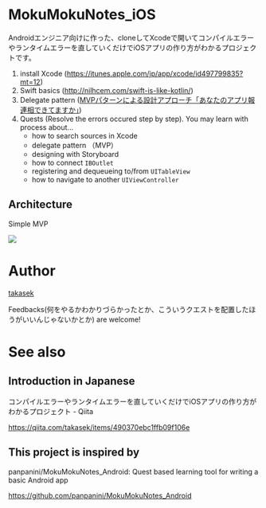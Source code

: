 # MokuMokuNotes_iOS

Androidエンジニア向けに作った、cloneしてXcodeで開いてコンパイルエラーやランタイムエラーを直していくだけでiOSアプリの作り方がわかるプロジェクトです。

1. install Xcode (https://itunes.apple.com/jp/app/xcode/id497799835?mt=12)
1. Swift basics (http://nilhcem.com/swift-is-like-kotlin/)
1. Delegate pattern ([MVPパターンによる設計アプローチ「あなたのアプリ報連相できてますか」](https://www.slideshare.net/yudaiyokoyama3/ss-41283302))
1. Quests (Resolve the errors occured step by step).  You may learn with process about...
    - how to search sources in Xcode
    - delegate pattern （MVP）
    - designing with Storyboard
    - how to connect `IBOutlet`
    - registering and dequeueing to/from `UITableView`
    - how to navigate to another `UIViewController`

## Architecture

Simple MVP

[![](http://www.plantuml.com/plantuml/svg/SoWkIImgAStDuVBBBqdroImk2SjCBNVEpoifoi_9IIrIqBLJ0Ca45AKMf-QL00Mi5D9JIq12nHgQN4XI2BL1gGNvnPab-KMLc8eHSY3LBgMvkPKkYIM9mK2HLFogCTsHXwB29JCbA3KvDRCi5M927eZ4wa9CVyACGwZ4OPf3QbuACB00)](http://www.plantuml.com/plantuml/uml/SoWkIImgAStDuVBBBqdroImk2SjCBNVEpoifoi_9IIrIqBLJ0Ca45AKMf-QL00Mi5D9JIq12nHgQN4XI2BL1gGNvnPab-KMLc8eHSY3LBgMvkPKkYIM9mK2HLFogCTsHXwB29JCbA3KvDRCi5M927eZ4wa9CVyACGwZ4OPf3QbuACB00)

# Author

[takasek](https://twitter.com/takasek/)

Feedbacks(何をやるかわかりづらかったとか、こういうクエストを配置したほうがいいんじゃないかとか) are welcome!

# See also

## Introduction in Japanese

コンパイルエラーやランタイムエラーを直していくだけでiOSアプリの作り方がわかるプロジェクト - Qiita

https://qiita.com/takasek/items/490370ebc1ffb09f106e

## This project is inspired by

panpanini/MokuMokuNotes_Android: Quest based learning tool for writing a basic Android app

https://github.com/panpanini/MokuMokuNotes_Android
